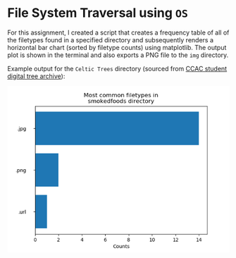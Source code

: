# File System Traversal using `OS`

For this assignment, I created a script that creates a frequency table of all of the filetypes found in a specified directory and subsequently renders a horizontal bar chart (sorted by filetype counts) using matplotlib.  The output plot is shown in the terminal and also exports a PNG file to the `img` directory.

Example output for the `Celtic Trees` directory (sourced from [CCAC student digital tree archive](https://acdccac-my.sharepoint.com/personal/edarsow_acd_ccac_edu/_layouts/15/onedrive.aspx?id=%2Fpersonal%2Fedarsow%5Facd%5Fccac%5Fedu%2FDocuments%2FcompFundamentals%2FModule%5FoperatingSystems%5FfileTrees&originalPath=aHR0cHM6Ly9hY2RjY2FjLW15LnNoYXJlcG9pbnQuY29tLzpmOi9nL3BlcnNvbmFsL2VkYXJzb3dfYWNkX2NjYWNfZWR1L0VsZjZPSl90SjZkTm9jRVM3MlZNRjdnQmNpUlMyS181S0gxWVZhNVlJbHZ5SlE_cnRpbWU9SFA0WHZYUG0xMGc)):

![celtic trees](img/filetype_freq_table_smokedfoods.png)
